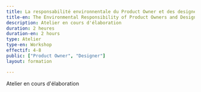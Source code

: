 ```yaml
---
title: La responsabilité environnentale du Product Owner et des designers
title-en: The Environmental Responsibility of Product Owners and Designers.
description: Atelier en cours d'élaboration
duration: 2 heures
duration-en: 2 hours
type: Atelier
type-en: Workshop
effectif: 4-8
public: ["Product Owner", "Designer"]
layout: formation

---
```


Atelier en cours d'élaboration

